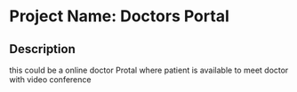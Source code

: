 # Project Name: Doctors Portal 

## Description

this could be a online doctor Protal where patient is available to meet doctor with video conference 

